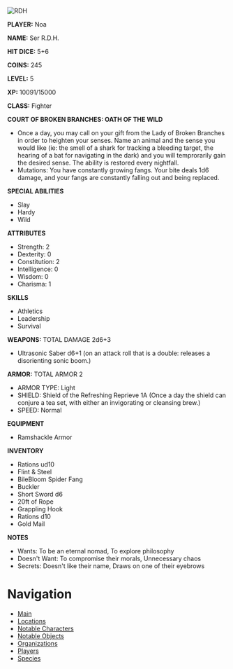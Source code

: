 ![RDH](RDH.jpg)

**PLAYER:** Noa

**NAME:** Ser R.D.H.

**HIT DICE:** 5+6

**COINS:** 245

**LEVEL:** 5

**XP:** 10091/15000

**CLASS:** Fighter

**COURT OF BROKEN BRANCHES: OATH OF THE WILD**
- Once a day, you may call on your gift from the Lady of Broken Branches in order to heighten your senses. Name an animal and the sense you would like (ie: the smell of a shark for tracking a bleeding target, the hearing of a bat for navigating in the dark) and you will temprorarily gain the desired sense. The ability is restored every nightfall.
- Mutations: You have constantly growing fangs. Your bite deals 1d6 damage, and your fangs are constantly falling out and being replaced.

**SPECIAL ABILITIES** 
- Slay
- Hardy
- Wild

**ATTRIBUTES**
- Strength: 2
- Dexterity: 0
- Constitution: 2
- Intelligence: 0
- Wisdom: 0
- Charisma: 1

**SKILLS**
- Athletics
- Leadership
- Survival

**WEAPONS:** TOTAL DAMAGE 2d6+3
- Ultrasonic Saber d6+1 (on an attack roll that is a double: releases a disorienting sonic boom.)

**ARMOR:** TOTAL ARMOR  2 
- ARMOR TYPE: Light
- SHIELD: Shield of the Refreshing Reprieve 1A (Once a day the shield can conjure a tea set, with either an invigorating or cleansing brew.)
- SPEED: Normal

**EQUIPMENT**
- Ramshackle Armor

**INVENTORY**
- Rations ud10
- Flint & Steel 
- BileBloom Spider Fang
- Buckler
- Short Sword d6
- 20ft of Rope
- Grappling Hook
- Rations d10 
- Gold Mail

**NOTES**
- Wants: To be an eternal nomad, To explore philosophy
- Doesn't Want: To compromise their morals, Unnecessary chaos
- Secrets: Doesn't like their name, Draws on one of their eyebrows

# Navigation
- [Main](README.md)
- [Locations](Places.md)
- [Notable Characters](NotableCharacters.md)
- [Notable Objects](NotableObjects.md)
- [Organizations](Organizations.md)
- [Players](Players.md)
- [Species](Species.md)
